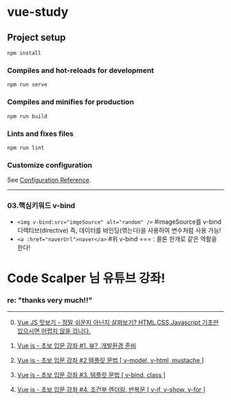 # vue-study

## Project setup
```
npm install
```

### Compiles and hot-reloads for development
```
npm run serve
```

### Compiles and minifies for production
```
npm run build
```

### Lints and fixes files
```
npm run lint
```

### Customize configuration
See [Configuration Reference](https://cli.vuejs.org/config/).
___
### 03.핵심키워드 v-bind
- `<img v-bind:src="imgeSource" alt="random" />`  #imageSource를 v-bind 디렉티브(directive) 즉, 데이터를 바인딩(엮는다)을 사용하여 변수처럼 사용 가능! 
- `<a :href="naverUrl">naver</a>` #위 v-bind === : 콜론 한개로 같은 역활을 한다!


# Code Scalper 님 유튜브 강좌!
### re: "thanks very much!!"
___

00. [Vue JS 맛보기 - 정말 쉬운지 아닌지 살펴보기? HTML,CSS,Javascript 기초만 있으시면 어렵지 않을 겁니다.](https://www.youtube.com/watch?v=QtQ-xbLyaqI)

01. [Vue js - 초보 입문 강좌 #1. 뷰? ,개발환경 준비](https://www.youtube.com/watch?v=DmgAvJhK3YE) 

02. [Vue js - 초보 입문 강좌 #2 템플릿 문법 [ v-model, v-html, mustache ]](https://www.youtube.com/watch?v=CocO17Pj0Us)

03. [Vue js - 초보 입문 강좌 #3. 템플릿 문법 [ v-bind, class ]](https://www.youtube.com/watch?v=uThARZo8lKY&list=PLpJDjPqxGWGrkyxxavs2oW-SK3v_8VLwa&index=3)

04. [Vue js - 초보 입문 강좌 #4. 조건부 렌더링, 반복문 [ v-if, v-show, v-for ]](https://www.youtube.com/watch?v=ibYCwlEmILI&list=PLpJDjPqxGWGrkyxxavs2oW-SK3v_8VLwa&index=4) 
